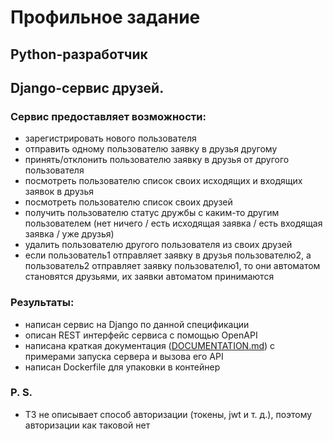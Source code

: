 # Профильное задание
## Python-разработчик


## Django-сервис друзей.
### Сервис предоставляет возможности:

- зарегистрировать нового пользователя 
- отправить одному пользователю заявку в друзья другому
- принять/отклонить пользователю заявку в друзья от другого пользователя
- посмотреть пользователю список своих исходящих и входящих заявок в друзья
- посмотреть пользователю список своих друзей
- получить пользователю статус дружбы с каким-то другим пользователем (нет ничего / есть исходящая заявка / есть входящая заявка / уже друзья)
- удалить пользователю другого пользователя из своих друзей
- если пользователь1 отправляет заявку в друзья пользователю2, а пользователь2 отправляет заявку пользователю1, то они автоматом становятся друзьями, их заявки автоматом принимаются

### Результаты:

- написан сервис на Django по данной спецификации
- описан REST интерфейс сервиса с помощью OpenAPI
- написана краткая документация ([DOCUMENTATION.md](./DOCUMENTATION.md)) с примерами запуска сервера и вызова его API
- написан Dockerfile для упаковки в контейнер

### P. S.

- ТЗ не описывает способ авторизации (токены, jwt и т. д.), поэтому авторизации как таковой нет


